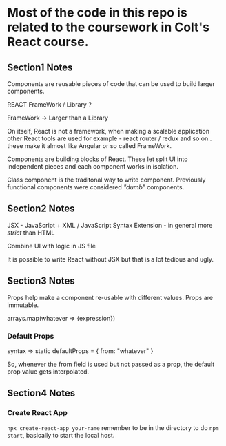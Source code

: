 # Most of the code in this repo is related to the coursework in Colt's React course.

## Section1 Notes
Components are reusable pieces of code that can be used to build larger components.

REACT FrameWork / Library ?

FrameWork -> Larger than a Library

On itself, React is not a framework, when making a scalable application other React tools are used  for example - react router / redux and so on.. these make it almost like Angular or so called FrameWork.


Components are building blocks of React. These let split UI into independent pieces and each component works in isolation.

Class component is the traditonal way to write component. Previously functional components were considered *"dumb"* components.

## Section2 Notes
JSX - JavaScript + XML / JavaScript Syntax Extension - in general more *strict* than HTML

Combine UI with logic in JS file

It is possible to write React without JSX but that is a lot tedious and ugly.

## Section3 Notes

Props help make a component re-usable with different values.
Props are immutable.

arrays.map(whatever => {expression})

### Default Props
syntax => 
        static defaultProps = {
            from: "whatever"
        }

So, whenever the from field is used but not passed as a prop, the default prop value gets interpolated.

## Section4 Notes

### Create React App
`npx create-react-app your-name` remember to be in the directory to do `npm start`, basically to start the local host.